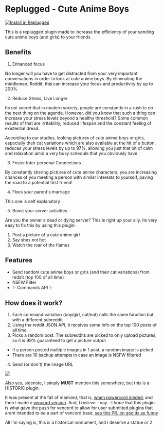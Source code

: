 # Replugged - Cute Anime Boys

[![Install in Replugged](https://img.shields.io/badge/-Install%20in%20Replugged-blue?style=for-the-badge&logo=none)](https://replugged.dev/install?identifier=ShadiestGoat/replugged-cuteanimeboys&source=github)

This is a replugged plugin made to increase the efficiency of your sending cute anime boys (and girls) to your friends. 

## Benefits

1. Enhanced focus

No longer will you have to get distracted from your very important conversations in order to look at cute anime boys. By eliminating the middleman, Reddit, this can increase your focus and productivity by up to 200%

2. Reduce Stress, Live Longer

Its not secret that in modern society, people are constantly in a rush to do the next thing on the agenda. However, did you know that such a thing can increase your stress levels beyond a healthy threshold? Some common results of that are irritability, reduced lifespan and the constant feeling of existential dread.

According to our studies, looking pictures of cute anime boys or girls, especially their cat variations which are also available at the hit of a button, reduces your stress levels by up to 97%, allowing you just that bit of calm and relaxation amid a very busy schedule that you obviously have.

3. Foster Inter-personal Connections

By constantly sharing pictures of cute anime characters, you are increasing chances of you meeting a person with similar interests to yourself, paving the road to a potential first friend!

4. Fixes your parent's marriage

This one is self explanatory

5. Boost your server activities

Are you the owner a dead or dying server? This is right up your ally. Its very easy to fix this by using this plugin:
  1. Post a picture of a cute anime girl
  2. Say shes not hot
  3. Watch the roar of the flames

## Features

- Send random cute anime boys or girls (and their cat variations) from reddit (top 100 of all time)
- NSFW Filter
- :sparkles: Commands API :sparkles:

## How does it work?

1. Each command variation (boy/girl, cat/not) calls the same function but with a different subreddit
2. Using the reddit JSON API, it receives some info on the top 100 posts of all time
3. Picks a random post. The subreddits are picked to only upload pictures, so it is 99% guaranteed to get a picture output
  - If a person posted multiple images in 1 post, a random image is picked
  - There are 10 backup attempts in case an image is NSFW filtered
4. Send (or don't) the image URL

![](https://media.discordapp.net/attachments/735886276070342696/1152016731636772965/image.png)

Also yes, sidenote, I simply **MUST** mention this somewhere, but this is a HISTORIC plugin.

It was present at the fall of mankind, that is, [when powercord dieded](https://github.com/ShadiestGoat/cute-anime-boys-replugged), and then I made a [vencord version](https://github.com/ShadiestGoat/vencord-cuteanimeboys). And, I *believe* - nay - I *hope* that this plugin is what gave the push for vencord to allow for user submitted plugins that arent intended to be a part of vencord base, [see this PR, on god its so funny](https://github.com/Vendicated/Vencord/pull/108)

All I'm saying is, this is a historical monument, and I deserve a statue or 2
